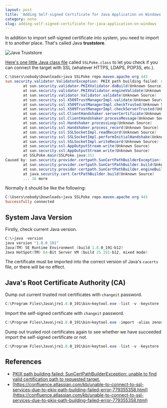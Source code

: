 ```yaml
---
layout: post
title: 'Adding Self-signed Certificate for Java Application on Windows'
category: note
slug: adding-self-signed-certificate-for-java-application-on-windows
---
```

In addition to import self-signed certificate into system, you need to import it
to another place. That's called Java **truststore**.

![Java Truststore](/assets/images/adding-self-signed-certificate-for-java-application-on-windows/self-signed-certificate-certlm.png)

[Here's one little Java class
file](https://confluence.atlassian.com/kb/files/779355358/779355357/1/1441897666313/SSLPoke.class)
called `SSLPoke.class` to let you check if you can connect the target with SSL
(whatever HTTPS, LDAPS, POP3S, etc.).

```powershell
C:\Users\nobody\Downloads>java SSLPoke repo.maven.apache.org 443
sun.security.validator.ValidatorException: PKIX path building failed: sun.security.provider.certpath.SunCertPathBuilderException: unable to find valid certification path to requested target
        at sun.security.validator.PKIXValidator.doBuild(Unknown Source)
        at sun.security.validator.PKIXValidator.engineValidate(Unknown Source)
        at sun.security.validator.Validator.validate(Unknown Source)
        at sun.security.ssl.X509TrustManagerImpl.validate(Unknown Source)
        at sun.security.ssl.X509TrustManagerImpl.checkTrusted(Unknown Source)
        at sun.security.ssl.X509TrustManagerImpl.checkServerTrusted(Unknown Source)
        at sun.security.ssl.ClientHandshaker.serverCertificate(Unknown Source)
        at sun.security.ssl.ClientHandshaker.processMessage(Unknown Source)
        at sun.security.ssl.Handshaker.processLoop(Unknown Source)
        at sun.security.ssl.Handshaker.process_record(Unknown Source)
        at sun.security.ssl.SSLSocketImpl.readRecord(Unknown Source)
        at sun.security.ssl.SSLSocketImpl.performInitialHandshake(Unknown Source)
        at sun.security.ssl.SSLSocketImpl.writeRecord(Unknown Source)
        at sun.security.ssl.AppOutputStream.write(Unknown Source)
        at sun.security.ssl.AppOutputStream.write(Unknown Source)
        at SSLPoke.main(SSLPoke.java:31)
Caused by: sun.security.provider.certpath.SunCertPathBuilderException: unable to find valid certification path to requested target
        at sun.security.provider.certpath.SunCertPathBuilder.build(Unknown Source)
        at sun.security.provider.certpath.SunCertPathBuilder.engineBuild(Unknown Source)
        at java.security.cert.CertPathBuilder.build(Unknown Source)
        ... 16 more
```

Normally it should be like the following:

```powershell
C:\Users\nobody\Downloads>java SSLPoke repo.maven.apache.org 443
Successfully connected
```

## System Java Version

Firstly, check current Java version.

```powershell
C:\>java -version
java version "1.8.0_191"
Java(TM) SE Runtime Environment (build 1.8.0_191-b12)
Java HotSpot(TM) 64-Bit Server VM (build 25.191-b12, mixed mode)
```

The certificate must be imported into the correct version of Java's `cacerts`
file, or there will be no effect.

## Java's Root Certificate Authority (CA)

Dump out current trusted root certificates with `changeit` password.

```powershell
C:\Program Files\Java\jre1.8.0_191\bin>keytool.exe -list -v -keystore ../lib/security/cacerts > ../lib/security/java_cacerts.txt
```

Import the self-signed certificate with `changeit` password.

```powershell
C:\Program Files\Java\jre1.8.0_191\bin>keytool.exe -import -alias zenoss -keystore ../lib/security/cacerts -file C:\Users\nobody\Downloads\zenoss.cer
```

Dump out trusted root certificates again to see whether we have succeeded import
the self-signed certificate or not.

```powershell
C:\Program Files\Java\jre1.8.0_191\bin>keytool.exe -list -v -keystore ../lib/security/cacerts > ../lib/security/java_cacerts.txt
```

## References

-  [PKIX path building failed: SunCertPathBuilderException: unable to find valid
   certification path to requested
   target.](http://magicmonster.com/kb/prg/java/ssl/pkix_path_building_failed.html)
-  [https://confluence.atlassian.com/kb/unable-to-connect-to-ssl-services-due-to-pkix-path-building-failed-error-779355358.html](https://confluence.atlassian.com/kb/unable-to-connect-to-ssl-services-due-to-pkix-path-building-failed-error-779355358.html)
